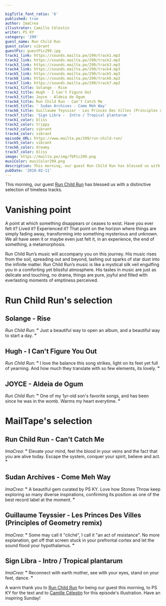 ```yaml
---

bigTitle_font_ratio: '6'
published: true
author: ImaCrea
illustrator: Camille Célestin
writer: PS KY
category: '299'
guest_name: Run Child Run
guest_color: vibrant
guestPic: guestPic299.jpg
track1_link: https://sounds.mailta.pe/299/track1.mp3
track2_link: https://sounds.mailta.pe/299/track2.mp3
track3_link: https://sounds.mailta.pe/299/track3.mp3
track4_link: https://sounds.mailta.pe/299/track4.mp3
track5_link: https://sounds.mailta.pe/299/track5.mp3
track6_link: https://sounds.mailta.pe/299/track6.mp3
track7_link: https://sounds.mailta.pe/299/track7.mp3
track1_title: Solange - Rise
track2_title: Hugh - I Can't Figure Out
track3_title: Joyce - Aldeia de Ogum
track4_title: Run Child Run - Can't Catch Me
track5_title: ' Sudan Archives - Come Meh Way'
track6_title: Guillaume Teyssier - Les Princes Des Villes (Principles of Geometry remix)
track7_title: 'Sign Libra -  Intro / Tropical plantarum '
track1_color: bliss
track2_color: trippy
track3_color: vibrant
track4_color: vibrant
episode_URL: https://www.mailta.pe/299/run-child-run/
track5_color: vibrant
track6_color: dreamy
track7_color: bliss
image: https://mailta.pe/img/fbPic299.png
musiColor: musiColor299.png
description: This morning, our guest Run Child Run has blessed us with a distinctive selection of timeless tracks.
pubDate: '2018-02-11'
---
```

This morning, our guest [Run Child Run](https://runchildrun.bandcamp.com/album/vanishing-point) has blessed us with a distinctive selection of timeless tracks.


# Vanishing point

A point at which something disappears or ceases to exist. Have you ever felt it? Lived it? Experienced it? That point on the horizon where things are simply fading away, transforming into something mysterious and unknown. We all have seen it or maybe even just felt it, in an experience, the end of something, a metamorphosis. 

Run Child Run’s music will accompany you on this journey. His music rises from the soil, spreading out and beyond, lashing out sparks of star dust into the infinite matter. Run Child Run’s music is like a mystical silk veil engulfing you in a comforting yet blissful atmosphere. His tastes in music are just as delicate and touching, no drama, things are pure, joyful and filled with everlasting moments of emptiness perceived. 


# Run Child Run's selection

## Solange - Rise
_Run Child Run_: **"** Just a beautiful way to open an album, and a beautiful way to start a day. **"** 

## Hugh - I Can't Figure You Out
_Run Child Run_: **"** I love the balance this song strikes, light on its feet yet full of yearning. And how much they translate with so few elements, its lovely. **"** 

## JOYCE - Aldeia de Ogum 
_Run Child Run_: **"** One of my 1yr-old son's favorite songs, and has been since he was in the womb. Warms my heart everytime. **"** 


# MailTape's selection

## Run Child Run - Can't Catch Me
_ImaCrea_: **"** Elevate your mind, feel the blood in your veins and the fact that you are alive today. Escape the system, conquer your spirit, believe and act. **"** 

## Sudan Archives - Come Meh Way
_ImaCrea_: **"** A beautiful gem curated by PS KY. Love how Stones Throw keep exploring so many diverse inspirations, confirming its position as one of the best record label at the moment. **"** 

## Guillaume Teyssier - Les Princes Des Villes (Principles of Geometry remix)
_ImaCrea_: **"** Some may call it "cliché", I call it "an act of resistance". No more explanation, get off that screen stuck in your prefrontal cortex and let the sound flood your hypothalamus. **"** 

## Sign Libra - Intro / Tropical plantarum 
_ImaCrea_: **"** Reconnect with earth mother, see with your eyes, stand on your feet, dance. **"** 

A warm thank you to [Run Child Run](https://runchildrun.bandcamp.com/album/vanishing-point) for being our guest this morning, to PS KY for the text and to [Camille Célestin](http://bravocamo.studio/) for this episode's illustration. Have an inspiring Sunday!
